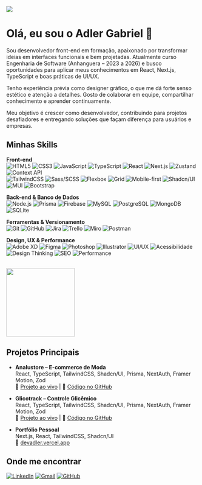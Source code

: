 ![](https://komarev.com/ghpvc/?username=devadler&color=006bed)

# Olá, eu sou o Adler Gabriel 👋

Sou desenvolvedor front-end em formação, apaixonado por transformar ideias em interfaces funcionais e bem projetadas. Atualmente curso Engenharia de Software (Anhanguera – 2023 a 2026) e busco oportunidades para aplicar meus conhecimentos em React, Next.js, TypeScript e boas práticas de UI/UX.

Tenho experiência prévia como designer gráfico, o que me dá forte senso estético e atenção a detalhes. Gosto de colaborar em equipe, compartilhar conhecimento e aprender continuamente.

Meu objetivo é crescer como desenvolvedor, contribuindo para projetos desafiadores e entregando soluções que façam diferença para usuários e empresas.

## Minhas Skills

**Front-end**  
![HTML5](https://img.shields.io/badge/-HTML5-333333?style=flat&logo=HTML5)
![CSS3](https://img.shields.io/badge/-CSS3-333333?style=flat&logo=CSS3)
![JavaScript](https://img.shields.io/badge/-JavaScript-333333?style=flat&logo=javascript)
![TypeScript](https://img.shields.io/badge/-TypeScript-333333?style=flat&logo=typescript)
![React](https://img.shields.io/badge/-React-333333?style=flat&logo=react)
![Next.js](https://img.shields.io/badge/-Next.js-333333?style=flat&logo=next.js)
![Zustand](https://img.shields.io/badge/-Zustand-333333?style=flat)
![Context API](https://img.shields.io/badge/-Context_API-333333?style=flat)  
![TailwindCSS](https://img.shields.io/badge/-TailwindCSS-333333?style=flat&logo=tailwind-css)
![Sass/SCSS](https://img.shields.io/badge/-Sass-333333?style=flat&logo=sass)
![Flexbox](https://img.shields.io/badge/-Flexbox-333333?style=flat)
![Grid](https://img.shields.io/badge/-Grid-333333?style=flat)
![Mobile-first](https://img.shields.io/badge/-Mobile--first-333333?style=flat)
![Shadcn/UI](https://img.shields.io/badge/-Shadcn_UI-333333?style=flat)
![MUI](https://img.shields.io/badge/-MUI-333333?style=flat)
![Bootstrap](https://img.shields.io/badge/-Bootstrap-333333?style=flat)

**Back-end & Banco de Dados**  
![Node.js](https://img.shields.io/badge/-Node.js-333333?style=flat&logo=node.js)
![Prisma](https://img.shields.io/badge/-Prisma-333333?style=flat)
![Firebase](https://img.shields.io/badge/-Firebase-333333?style=flat&logo=firebase)
![MySQL](https://img.shields.io/badge/-MySQL-333333?style=flat&logo=mysql)
![PostgreSQL](https://img.shields.io/badge/-PostgreSQL-333333?style=flat&logo=postgresql)
![MongoDB](https://img.shields.io/badge/-MongoDB-333333?style=flat&logo=mongodb)
![SQLite](https://img.shields.io/badge/-SQLite-333333?style=flat)

**Ferramentas & Versionamento**  
![Git](https://img.shields.io/badge/-Git-333333?style=flat&logo=git)
![GitHub](https://img.shields.io/badge/-GitHub-333333?style=flat&logo=github)
![Jira](https://img.shields.io/badge/-Jira-333333?style=flat&logo=jira)
![Trello](https://img.shields.io/badge/-Trello-333333?style=flat&logo=trello)
![Miro](https://img.shields.io/badge/-Miro-333333?style=flat)
![Postman](https://img.shields.io/badge/-Postman-333333?style=flat&logo=postman)


**Design, UX & Performance**  
![Adobe XD](https://img.shields.io/badge/-Adobe_XD-333333?style=flat&logo=adobe-xd)
![Figma](https://img.shields.io/badge/-Figma-333333?style=flat&logo=figma)
![Photoshop](https://img.shields.io/badge/-Photoshop-333333?style=flat&logo=adobe-photoshop)
![Illustrator](https://img.shields.io/badge/-Illustrator-333333?style=flat&logo=adobe-illustrator)
![UI/UX](https://img.shields.io/badge/-UI_UX-333333?style=flat)
![Acessibilidade](https://img.shields.io/badge/-Acessibilidade-333333?style=flat)
![Design Thinking](https://img.shields.io/badge/-Design_Thinking-333333?style=flat)
![SEO](https://img.shields.io/badge/-SEO-333333?style=flat)
![Performance](https://img.shields.io/badge/-Performance-333333?style=flat)

<br/>

<a href="https://github.com/estudioadler" title="Perfil do Adler">
  <img height="180em" src="https://github-readme-stats.vercel.app/api?username=devadler&theme=dracula&show_icons=true" />
</a>

## Projetos Principais

- **Analustore – E-commerce de Moda**  
  React, TypeScript, TailwindCSS, Shadcn/UI, Prisma, NextAuth, Framer Motion, Zod  
  🔗 [Projeto ao vivo](#) | 🔗 [Código no GitHub](#)

- **Glicotrack – Controle Glicêmico**  
  React, TypeScript, TailwindCSS, Shadcn/UI, Prisma, NextAuth, Framer Motion, Zod  
  🔗 [Projeto ao vivo](#) | 🔗 [Código no GitHub](#)

- **Portfólio Pessoal**  
  Next.js, React, TailwindCSS, Shadcn/UI  
  🔗 [devadler.vercel.app](https://devadler.vercel.app)

## Onde me encontrar

[![LinkedIn](https://img.shields.io/badge/-AdlerGabriel-blue?style=flat-square&logo=Linkedin&logoColor=white)](https://www.linkedin.com/in/adlergabriel)
[![Gmail](https://img.shields.io/badge/-adler.gabriel20@gmail.com-006bed?style=flat-square&logo=Gmail&logoColor=white)](mailto:adler.gabriel20@gmail.com)
[![GitHub](https://img.shields.io/github/followers/devadler?label=follow&style=social)](https://github.com/devadler)
